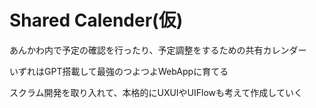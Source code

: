 # Shared Calender(仮)

あんかわ内で予定の確認を行ったり、予定調整をするための共有カレンダー

いずれはGPT搭載して最強のつよつよWebAppに育てる

スクラム開発を取り入れて、本格的にUXUIやUIFlowも考えて作成していく